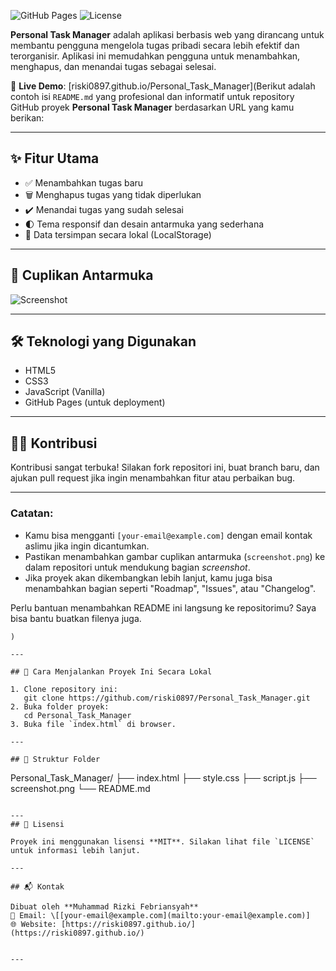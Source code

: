 ![GitHub Pages](https://img.shields.io/badge/deployed-GitHub%20Pages-blue?logo=github)
![License](https://img.shields.io/badge/license-MIT-green)

**Personal Task Manager** adalah aplikasi berbasis web yang dirancang untuk membantu pengguna mengelola tugas pribadi secara lebih efektif dan terorganisir. Aplikasi ini memudahkan pengguna untuk menambahkan, menghapus, dan menandai tugas sebagai selesai.

🔗 **Live Demo**: [riski0897.github.io/Personal_Task_Manager](Berikut adalah contoh isi `README.md` yang profesional dan informatif untuk repository GitHub proyek **Personal Task Manager** berdasarkan URL yang kamu berikan:

---

## ✨ Fitur Utama

- ✅ Menambahkan tugas baru
- 🗑️ Menghapus tugas yang tidak diperlukan
- ✔️ Menandai tugas yang sudah selesai
- 🌓 Tema responsif dan desain antarmuka yang sederhana
- 💾 Data tersimpan secara lokal (LocalStorage)

---

## 📸 Cuplikan Antarmuka

![Screenshot](screenshot.png)

---

## 🛠️ Teknologi yang Digunakan

- HTML5
- CSS3
- JavaScript (Vanilla)
- GitHub Pages (untuk deployment)


---

## 🧑‍💻 Kontribusi

Kontribusi sangat terbuka! Silakan fork repositori ini, buat branch baru, dan ajukan pull request jika ingin menambahkan fitur atau perbaikan bug.

---

### Catatan:
- Kamu bisa mengganti `[your-email@example.com]` dengan email kontak aslimu jika ingin dicantumkan.
- Pastikan menambahkan gambar cuplikan antarmuka (`screenshot.png`) ke dalam repositori untuk mendukung bagian *screenshot*.
- Jika proyek akan dikembangkan lebih lanjut, kamu juga bisa menambahkan bagian seperti "Roadmap", "Issues", atau "Changelog".

Perlu bantuan menambahkan README ini langsung ke repositorimu? Saya bisa bantu buatkan filenya juga.
```
)

---

## 🚀 Cara Menjalankan Proyek Ini Secara Lokal

1. Clone repository ini:
   git clone https://github.com/riski0897/Personal_Task_Manager.git
2. Buka folder proyek:
   cd Personal_Task_Manager
3. Buka file `index.html` di browser.

---

## 📁 Struktur Folder

```
Personal_Task_Manager/
├── index.html
├── style.css
├── script.js
├── screenshot.png
└── README.md
```

---
## 📄 Lisensi

Proyek ini menggunakan lisensi **MIT**. Silakan lihat file `LICENSE` untuk informasi lebih lanjut.

---

## 📬 Kontak

Dibuat oleh **Muhammad Rizki Febriansyah**
📧 Email: \[[your-email@example.com](mailto:your-email@example.com)]
🌐 Website: [https://riski0897.github.io/](https://riski0897.github.io/)


---
